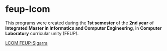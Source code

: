# feup-lcom
 
This programs were created during the **1st semester** of the **2nd year** of **Integrated Master in Informatics and Computer Engineering**, in **Computer Laboratory** curricular unity (FEUP).

[LCOM FEUP-Sigarra](https://sigarra.up.pt/feup/pt/ucurr_geral.ficha_uc_view?pv_ocorrencia_id=272666 "Curricular Unity Homepage")
